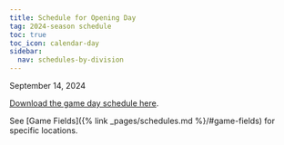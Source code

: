 ```yaml
---
title: Schedule for Opening Day
tag: 2024-season schedule
toc: true
toc_icon: calendar-day
sidebar:
  nav: schedules-by-division
---
```


September 14, 2024

[Download the game day schedule here](/schedules/2024/MAYSL-2024-09-14.pdf).

See [Game Fields]({% link _pages/schedules.md %}/#game-fields) for specific locations.

